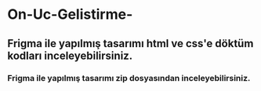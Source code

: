 ﻿# On-Uc-Gelistirme-

## Frigma ile yapılmış tasarımı html ve css'e döktüm kodları inceleyebilirsiniz.

### Frigma ile yapılmış tasarımı zip dosyasından inceleyebilirsiniz.
